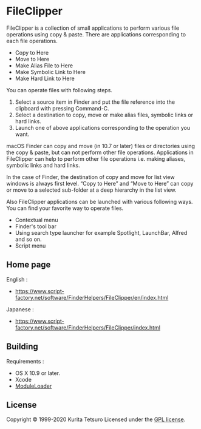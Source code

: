 FileClipper
=========
FileClipper is a collection of small applications to perform various file operations using copy & paste.
There are applications corresponding to each file operations.

* Copy to Here
* Move to Here
* Make Alias File to Here
* Make Symbolic Link to Here
* Make Hard Link to Here

You can operate files with following steps.

1. Select a source item in Finder and put the file reference into the clipboard with pressing Command-C.
2. Select a destination to copy, move or make alias files, symbolic links or hard links.
3. Launch one of above applications corresponding to the operation you want.

macOS Finder can copy and move (in 10.7 or later) files or directories using the copy & paste, but can not perform other file operations. 
Applications in FileClipper can help to perform other file operations i.e. making aliases, symbolic links and hard links.

In the case of Finder, the destination of copy and move for list view windows is always first level. 
“Copy to Here” and “Move to Here” can copy or move to a selected sub-folder at a deep hierarchy in the list view.

Also FileClipper applications can be launched with various following ways. 
You can find your favorite way to operate files.

* Contextual menu
* Finder's tool bar
* Using search type launcher for example Spotlight, LaunchBar, Alfred and so on.
* Script menu

## Home page
English :
* https://www.script-factory.net/software/FinderHelpers/FileClipper/en/index.html

Japanese :
* https://www.script-factory.net/software/FinderHelpers/FileClipper/index.html

## Building
Requirements :
* OS X 10.9 or later.
* Xcode
* [ModuleLoader]

[ModuleLoader]: https://www.script-factory.net/XModules/ModuleLoader/en/index.html

## License

Copyright &copy; 1999-2020 Kurita Tetsuro
Licensed under the [GPL license][GPL].
 
[GPL]: http://www.gnu.org/licenses/gpl.html

